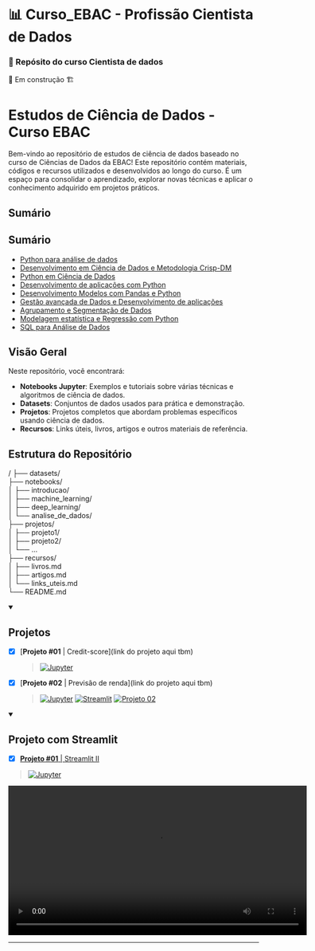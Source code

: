 # 📊 Curso_EBAC - Profissão Cientista de Dados

### 💼 Repósito do curso Cientista de dados

🚧 Em construção 🏗️


# Estudos de Ciência de Dados - Curso EBAC

Bem-vindo ao repositório de estudos de ciência de dados baseado no curso de Ciências de Dados da EBAC! Este repositório contém materiais, códigos e recursos utilizados e desenvolvidos ao longo do curso. É um espaço para consolidar o aprendizado, explorar novas técnicas e aplicar o conhecimento adquirido em projetos práticos.

## Sumário

## Sumário

- [Python para análise de dados](#visão-geral)
- [Desenvolvimento em Ciência de Dados e Metodologia Crisp-DM](#estrutura-do-repositório)
- [Python em Ciência de Dados](#pré-requisitos)
- [Desenvolvimento de aplicações com Python](#instalação)
- [Desenvolvimento Modelos com Pandas e Python](#como-usar)
- [Gestão avançada de Dados e Desenvolvimento de aplicações](#contribuindo)
- [Agrupamento e Segmentação de Dados](#licença)
- [Modelagem estatística e Regressão com Python](#contato)
- [SQL para Análise de Dados](#contato)


## Visão Geral

Neste repositório, você encontrará:

- **Notebooks Jupyter**: Exemplos e tutoriais sobre várias técnicas e algoritmos de ciência de dados.
- **Datasets**: Conjuntos de dados usados para prática e demonstração.
- **Projetos**: Projetos completos que abordam problemas específicos usando ciência de dados.
- **Recursos**: Links úteis, livros, artigos e outros materiais de referência.

## Estrutura do Repositório

/
├── datasets/                  
├── notebooks/                 
│   ├── introducao/           
│   ├── machine_learning/      
│   ├── deep_learning/         
│   └── analise_de_dados/   
├── projetos/                 
│   ├── projeto1/              
│   ├── projeto2/              
│   └── ...                    
├── recursos/                  
│   ├── livros.md              
│   ├── artigos.md             
│   └── links_uteis.md         
└── README.md                  

<details open>
  <summary>
    <h2>Projetos</h2>
  </summary>

- [x] [**Projeto #01** | Credit-score](link do projeto aqui tbm)
  > [![Jupyter](https://img.shields.io/badge/Jupyter-F37626.svg?&logo=Jupyter&logoColor=white)]()

- [x] [**Projeto #02** | Previsão de renda](link do projeto aqui tbm)
  > [![Jupyter](https://img.shields.io/badge/Jupyter-F37626.svg?&logo=Jupyter&logoColor=white)](https://github.com/PaulodiasDeveloper/Curso_EBAC-Profissao_Cientista_de_Dados/blob/main/Cientista%20de%20Dados/M%C3%B3d.%2016%20Desenvolvimento%20Modelos%20com%20Pandas%20e%20Python/Material%20de%20apoio%20-%202%C2%BA%20projeto/projeto02.ipynb)
  [![Streamlit](https://img.shields.io/badge/Streamlit-FF4B4B?logo=Streamlit&logoColor=white)](https://previsaorenda-mamaurgdbsndneosj7kxko.streamlit.app/)
  [![Projeto 02](https://img.shields.io/badge/Projeto%2002-4CAF50?logo=book&logoColor=white)](https://github.com/PaulodiasDeveloper/Curso_EBAC-Profissao_Cientista_de_Dados/tree/main/Cientista%20de%20Dados/M%C3%B3d.%2016%20Desenvolvimento%20Modelos%20com%20Pandas%20e%20Python/Material%20de%20apoio%20-%202%C2%BA%20projeto)

  
</details>

<details open>
  <summary>
      <h2>Projeto com Streamlit</h2>
  </summary>


- [x] [**Projeto #01** | Streamlit II](https://github.com/PaulodiasDeveloper/Curso_EBAC-Profissao_Cientista_de_Dados/tree/main/Cientista%20de%20Dados/M%C3%B3dulo%2019%20-%20Streamlit%20II)
> [![Jupyter](https://img.shields.io/badge/Jupyter-F37626.svg?&logo=Jupyter&logoColor=white)](https://github.com/PaulodiasDeveloper/Curso_EBAC-Profissao_Cientista_de_Dados/blob/main/Cientista%20de%20Dados/M%C3%B3dulo%2019%20-%20Streamlit%20II/py/app_7.py)

<video width="600" controls>
  <source src="https://github.com/user-attachments/assets/39eeaf5c-54a5-4700-8cd1-2506876c94f0" type="video/mp4">
  Seu navegador não suporta o vídeo.
</video>

</details>

---
